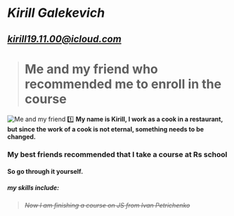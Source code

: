 # _**Kirill Galekevich**_
## *kirill19.11.00@icloud.com*
> # Me and my friend who recommended me to enroll in the course
![Me and my friend](https://i.imgur.com/rSoKXs7.jpg)
:one: **My name is Kirill, I work as a cook in a restaurant, but since the work of a cook is not eternal, something needs to be changed.**
### My best friends recommended that I take a course at **Rs school**
#### So go through it yourself.
##### **my skills include:**
> ~~_Now I am finishing a course on JS from Ivan Petrichenko_~~